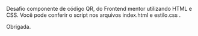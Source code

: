 Desafio componente de código QR, do Frontend mentor utilizando HTML e CSS.
Você pode conferir o script nos arquivos index.html e estilo.css .

Obrigada.
